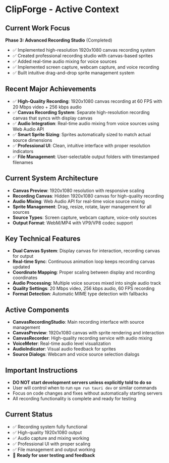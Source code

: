# ClipForge - Active Context

## Current Work Focus
**Phase 3: Advanced Recording Studio** (Completed)
- ✅ Implemented high-resolution 1920x1080 canvas recording system
- ✅ Created professional recording studio with canvas-based sprites
- ✅ Added real-time audio mixing for voice sources
- ✅ Implemented screen capture, webcam capture, and voice recording
- ✅ Built intuitive drag-and-drop sprite management system

## Recent Major Achievements
- ✅ **High-Quality Recording**: 1920x1080 canvas recording at 60 FPS with 20 Mbps video + 256 kbps audio
- ✅ **Canvas Recording System**: Separate high-resolution recording canvas that syncs with display canvas
- ✅ **Audio Integration**: Real-time audio mixing from voice sources using Web Audio API
- ✅ **Smart Sprite Sizing**: Sprites automatically sized to match actual source dimensions
- ✅ **Professional UI**: Clean, intuitive interface with proper resolution indicators
- ✅ **File Management**: User-selectable output folders with timestamped filenames

## Current System Architecture
- **Canvas Preview**: 1920x1080 resolution with responsive scaling
- **Recording Canvas**: Hidden 1920x1080 canvas for high-quality recording
- **Audio Mixing**: Web Audio API for real-time voice source mixing
- **Sprite Management**: Drag, resize, rotate, layer management for all sources
- **Source Types**: Screen capture, webcam capture, voice-only sources
- **Output Format**: WebM/MP4 with VP9/VP8 codec support

## Key Technical Features
- **Dual Canvas System**: Display canvas for interaction, recording canvas for output
- **Real-time Sync**: Continuous animation loop keeps recording canvas updated
- **Coordinate Mapping**: Proper scaling between display and recording coordinates
- **Audio Processing**: Multiple voice sources mixed into single audio track
- **Quality Settings**: 20 Mbps video, 256 kbps audio, 60 FPS recording
- **Format Detection**: Automatic MIME type detection with fallbacks

## Active Components
- **CanvasRecordingStudio**: Main recording interface with source management
- **CanvasPreview**: 1920x1080 canvas with sprite rendering and interaction
- **CanvasRecorder**: High-quality recording service with audio mixing
- **VoiceMeter**: Real-time audio level visualization
- **AudioIndicator**: Visual audio feedback for sprites
- **Source Dialogs**: Webcam and voice source selection dialogs

## Important Instructions
- **DO NOT start development servers unless explicitly told to do so**
- User will control when to run `npm run tauri dev` or similar commands
- Focus on code changes and fixes without automatically starting servers
- All recording functionality is complete and ready for testing

## Current Status
- ✅ Recording system fully functional
- ✅ High-quality 1920x1080 output
- ✅ Audio capture and mixing working
- ✅ Professional UI with proper scaling
- ✅ File management and output working
- 🎯 **Ready for user testing and feedback**
